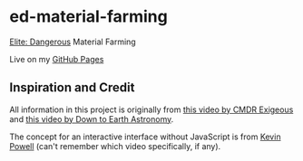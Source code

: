 # ed-material-farming
[Elite: Dangerous](https://www.frontierstore.net/elite-dangerous.html) Material Farming

Live on my [GitHub Pages](https://eli112358.github.io/ed-material-farming/)

## Inspiration and Credit

All information in this project is originally from [this video by CMDR Exigeous](https://www.youtube.com/watch?v=-4HClk1cRIo) and [this video by Down to Earth Astronomy](https://www.youtube.com/watch?v=Ffqx_j_xRnc).

The concept for an interactive interface without JavaScript is from [Kevin Powell](https://www.youtube.com/kepowob) (can't remember which video specifically, if any).
